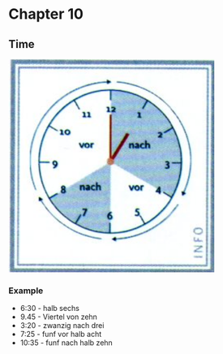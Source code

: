 # Chapter 10

## Time

![Clock](zeit.png)

### Example

* 6:30 - halb sechs
* 9.45 - Viertel von zehn
* 3:20 - zwanzig nach drei
* 7:25 - funf vor halb acht
* 10:35 - funf nach halb zehn
